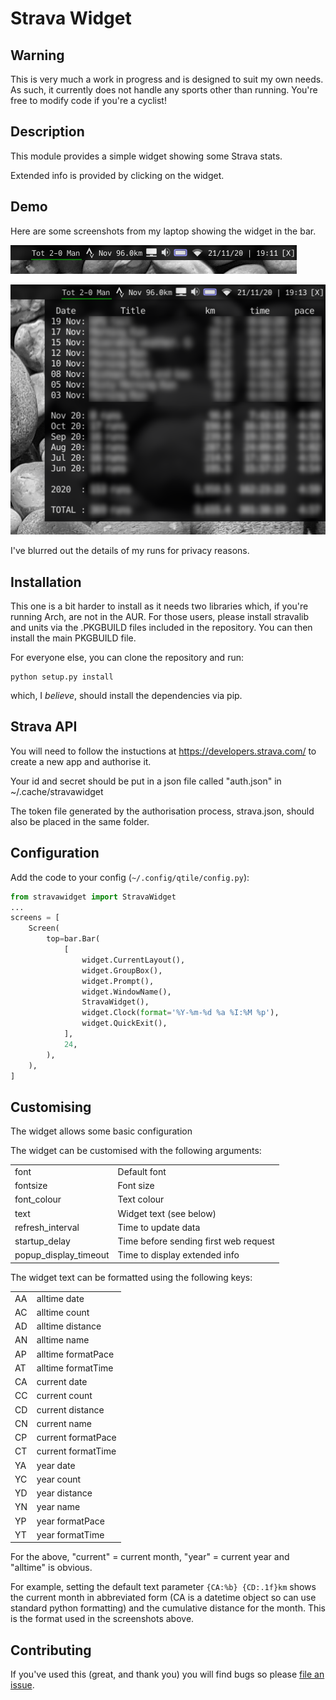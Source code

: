 # Strava Widget

## Warning

This is very much a work in progress and is designed to suit my own needs. As such, it currently does not handle any sports other than running. You're free to modify code if you're a cyclist!

## Description

This module provides a simple widget showing some Strava stats.

Extended info is provided by clicking on the widget.

## Demo

Here are some screenshots from my laptop showing the widget in the bar.

![Screenshot](images/strava_widget.png?raw=true)</br>

![Screenshot](images/strava_widget_detail.png?raw=true)</br>

I've blurred out the details of my runs for privacy reasons.

## Installation

This one is a bit harder to install as it needs two libraries which, if you're running Arch, are not in the AUR. For those users, please install stravalib and units via the .PKGBUILD files included in the repository. You can then install the main PKGBUILD file.

For everyone else, you can clone the repository and run:

```
python setup.py install
```
which, I _believe_, should install the dependencies via pip.

## Strava API

You will need to follow the instuctions at https://developers.strava.com/ to create a new app and authorise it.

Your id and secret should be put in a json file called "auth.json" in ~/.cache/stravawidget

The token file generated by the authorisation process, strava.json, should also be placed in the same folder.

## Configuration

Add the code to your config (`~/.config/qtile/config.py`):

```python
from stravawidget import StravaWidget
...
screens = [
    Screen(
        top=bar.Bar(
            [
                widget.CurrentLayout(),
                widget.GroupBox(),
                widget.Prompt(),
                widget.WindowName(),
                StravaWidget(),
                widget.Clock(format='%Y-%m-%d %a %I:%M %p'),
                widget.QuickExit(),
            ],
            24,
        ),
    ),
]
```

## Customising

The widget allows some basic configuration

The widget can be customised with the following arguments:

<table>
	<tr>
		<td>font</td>
		<td>Default font</td>
	</tr>
	<tr>
		<td>fontsize</td>
		<td>Font size</td>
	</tr>
	<tr>
		<td>font_colour</td>
		<td>Text colour</td>
	</tr>
	<tr>
		<td>text</td>
		<td>Widget text (see below)</td>
	</tr>
	<tr>
		<td>refresh_interval</td>
		<td>Time to update data</td>
	</tr>
	<tr>
		<td>startup_delay</td>
		<td>Time before sending first web request</td>
	</tr>
	<tr>
		<td>popup_display_timeout</td>
		<td>Time to display extended info</td>
	</tr>
</table>

The widget text can be formatted using the following keys:

<table>
    <tr>
    	<td>AA</td>
    	<td>alltime date</td>
    </tr>
    <tr>
    	<td>AC</td>
    	<td>alltime count</td>
    </tr>
    <tr>
    	<td>AD</td>
    	<td>alltime distance</td>
    </tr>
    <tr>
    	<td>AN</td>
    	<td>alltime name</td>
    </tr>
    <tr>
    	<td>AP</td>
    	<td>alltime formatPace</td>
    </tr>
    <tr>
    	<td>AT</td>
    	<td>alltime formatTime</td>
    </tr>
    <tr>
    	<td>CA</td>
    	<td>current date</td>
    </tr>
    <tr>
    	<td>CC</td>
    	<td>current count</td>
    </tr>
    <tr>
    	<td>CD</td>
    	<td>current distance</td>
    </tr>
    <tr>
    	<td>CN</td>
    	<td>current name</td>
    </tr>
    <tr>
    	<td>CP</td>
    	<td>current formatPace</td>
    </tr>
    <tr>
    	<td>CT</td>
    	<td>current formatTime</td>
    </tr>
    <tr>
    	<td>YA</td>
    	<td>year date</td>
    </tr>
    <tr>
    	<td>YC</td>
    	<td>year count</td>
    </tr>
    <tr>
    	<td>YD</td>
    	<td>year distance</td>
    </tr>
    <tr>
    	<td>YN</td>
    	<td>year name</td>
    </tr>
    <tr>
    	<td>YP</td>
    	<td>year formatPace</td>
    </tr>
    <tr>
    	<td>YT</td>
    	<td>year formatTime</td>
    </tr>
</table>

For the above, "current" = current month, "year" = current year and "alltime" is obvious.

For example, setting the default text parameter `{CA:%b} {CD:.1f}km` shows the current month in abbreviated form (CA is a datetime object so can use standard python formatting) and the cumulative distance for the month. This is the format used in the screenshots above.


## Contributing

If you've used this (great, and thank you) you will find bugs so please [file an issue](https://github.com/elParaguayo/qtile-widget-strava/issues/new).
